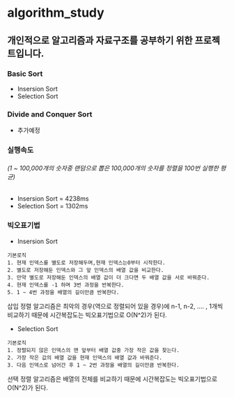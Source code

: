 # algorithm_study

## 개인적으로 알고리즘과 자료구조를 공부하기 위한 프로젝트입니다.

### Basic Sort
* Insersion Sort
* Selection Sort

### Divide and Conquer Sort
* 추가예정

### 실행속도
###### (1 ~ 100,000개의 숫자중 랜덤으로 뽑은 100,000개의 숫자를 정렬을 100번 실행한 평균)
* Insersion Sort = 4238ms
* Selection Sort = 1302ms

### 빅오표기법
* Insersion Sort
```
기본로직
1. 현재 인덱스를 별도로 저장해두며,현재 인덱스는0부터 시작한다.
2. 별도로 저장해둔 인덱스와 그 앞 인덱스의 배열 값을 비교한다.
3. 만약 별도로 저장해둔 인덱스의 배열 값이 더 크다면 두 배열 값을 서로 바꿔준다.
4. 현재 인덱스를 -1 하며 3번 과정을 반복한다.
5. 1 ~ 4번 과정을 배열의 길이만큼 반복한다.
```
삽입 정렬 알고리즘은 최악의 경우(역으로 정렬되어 있을 경우)에 n-1, n-2, .... , 1개씩 비교하기 때문에 시간복잡도는 빅오표기법으로 O(N^2)가 된다.

* Selection Sort
```
기본로직
1. 정렬되지 않은 인덱스의 맨 앞부터 배열 값중 가장 작은 값을 찾는다.
2. 가장 작은 값의 배열 값을 현재 인덱스의 배열 값과 바꿔준다.
3. 다음 인덱스로 넘어간 후 1 ~ 2번 과정을 배열의 길이만큼 반복한다.
```
선택 정렬 알고리즘은 배열의 전체를 비교하기 때문에 시간복잡도는 빅오표기법으로 O(N^2)가 된다.
